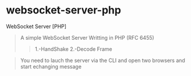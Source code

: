 websocket-server-php
====================

WebSocket Server [PHP]

>A simple WebSocket Server Writting in PHP (RFC 6455)
>>1.-HandShake
>>2.-Decode Frame

>You need to lauch the server via the CLI and open two browsers and start echanging message
